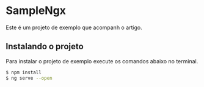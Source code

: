 # SampleNgx

Este é um projeto de exemplo que acompanh o artigo.

## Instalando o projeto

Para instalar o projeto de exemplo execute os comandos abaixo no terminal.

```bash
$ npm install
$ ng serve --open
```
